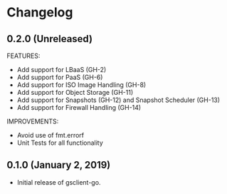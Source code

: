# Changelog

## 0.2.0 (Unreleased)

FEATURES:

* Add support for LBaaS (GH-2)
* Add support for PaaS (GH-6)
* Add support for ISO Image Handling (GH-8)
* Add support for Object Storage (GH-11)
* Add support for Snapshots (GH-12) and Snapshot Scheduler (GH-13)
* Add support for Firewall Handling (GH-14)

IMPROVEMENTS:

* Avoid use of fmt.errorf
* Unit Tests for all functionality

## 0.1.0 (January 2, 2019)

- Initial release of gsclient-go.

